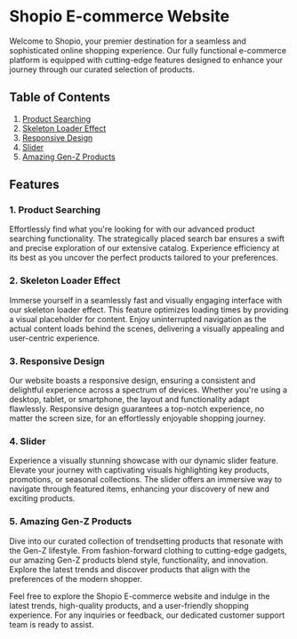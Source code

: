 # Shopio E-commerce Website

Welcome to Shopio, your premier destination for a seamless and sophisticated online shopping experience. Our fully functional e-commerce platform is equipped with cutting-edge features designed to enhance your journey through our curated selection of products.

## Table of Contents
1. [Product Searching](#product-searching)
2. [Skeleton Loader Effect](#skeleton-loader-effect)
3. [Responsive Design](#responsive-design)
4. [Slider](#slider)
5. [Amazing Gen-Z Products](#amazing-gen-z-products)

## Features
### 1. Product Searching
Effortlessly find what you're looking for with our advanced product searching functionality. The strategically placed search bar ensures a swift and precise exploration of our extensive catalog. Experience efficiency at its best as you uncover the perfect products tailored to your preferences.

### 2. Skeleton Loader Effect
Immerse yourself in a seamlessly fast and visually engaging interface with our skeleton loader effect. This feature optimizes loading times by providing a visual placeholder for content. Enjoy uninterrupted navigation as the actual content loads behind the scenes, delivering a visually appealing and user-centric experience.

### 3. Responsive Design
Our website boasts a responsive design, ensuring a consistent and delightful experience across a spectrum of devices. Whether you're using a desktop, tablet, or smartphone, the layout and functionality adapt flawlessly. Responsive design guarantees a top-notch experience, no matter the screen size, for an effortlessly enjoyable shopping journey.

### 4. Slider
Experience a visually stunning showcase with our dynamic slider feature. Elevate your journey with captivating visuals highlighting key products, promotions, or seasonal collections. The slider offers an immersive way to navigate through featured items, enhancing your discovery of new and exciting products.

### 5. Amazing Gen-Z Products
Dive into our curated collection of trendsetting products that resonate with the Gen-Z lifestyle. From fashion-forward clothing to cutting-edge gadgets, our amazing Gen-Z products blend style, functionality, and innovation. Explore the latest trends and discover products that align with the preferences of the modern shopper.

Feel free to explore the Shopio E-commerce website and indulge in the latest trends, high-quality products, and a user-friendly shopping experience. For any inquiries or feedback, our dedicated customer support team is ready to assist.


